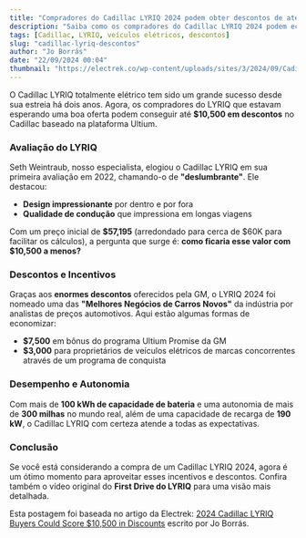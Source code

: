 ```yaml
---
title: "Compradores do Cadillac LYRIQ 2024 podem obter descontos de até $10,500"
description: "Saiba como os compradores do Cadillac LYRIQ 2024 podem economizar em sua compra com incentivos e descontos."
tags: [Cadillac, LYRIQ, veículos elétricos, descontos]
slug: "cadillac-lyriq-descontos"
author: "Jo Borrás"
date: "22/09/2024 00:04"
thumbnail: "https://electrek.co/wp-content/uploads/sites/3/2024/09/Cadillac-Lyric-EV_MAIN.jpg?quality=82&strip=all&w=1600"
---
```


O Cadillac LYRIQ totalmente elétrico tem sido um grande sucesso desde sua estreia há dois anos. Agora, os compradores do LYRIQ que estavam esperando uma boa oferta podem conseguir até **$10,500 em descontos** no Cadillac baseado na plataforma Ultium.

### Avaliação do LYRIQ

Seth Weintraub, nosso especialista, elogiou o Cadillac LYRIQ em sua primeira avaliação em 2022, chamando-o de **"deslumbrante"**. Ele destacou:

- **Design impressionante** por dentro e por fora
- **Qualidade de condução** que impressiona em longas viagens

Com um preço inicial de **$57,195** (arredondado para cerca de $60K para facilitar os cálculos), a pergunta que surge é: **como ficaria esse valor com $10,500 a menos?**

### Descontos e Incentivos

Graças aos **enormes descontos** oferecidos pela GM, o LYRIQ 2024 foi nomeado uma das **"Melhores Negócios de Carros Novos"** da indústria por analistas de preços automotivos. Aqui estão algumas formas de economizar:

- **$7,500** em bônus do programa Ultium Promise da GM
- **$3,000** para proprietários de veículos elétricos de marcas concorrentes através de um programa de conquista

### Desempenho e Autonomia

Com mais de **100 kWh de capacidade de bateria** e uma autonomia de mais de **300 milhas** no mundo real, além de uma capacidade de recarga de **190 kW**, o Cadillac LYRIQ com certeza atende a todas as expectativas.

### Conclusão

Se você está considerando a compra de um Cadillac LYRIQ 2024, agora é um ótimo momento para aproveitar esses incentivos e descontos. Confira também o vídeo original do **First Drive do LYRIQ** para uma visão mais detalhada.

Esta postagem foi baseada no artigo da Electrek: [2024 Cadillac LYRIQ Buyers Could Score $10,500 in Discounts](https://electrek.co/2024/09/21/2024-cadillac-lyriq-buyers-could-score-10500-in-discounts/) escrito por Jo Borrás.